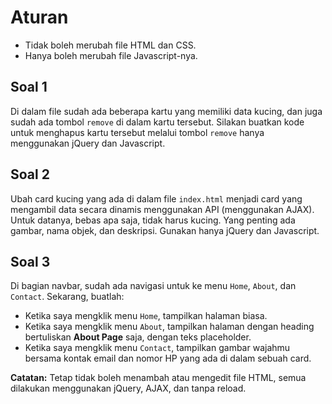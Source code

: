 # Aturan

- Tidak boleh merubah file HTML dan CSS.
- Hanya boleh merubah file Javascript-nya.

## Soal 1

Di dalam file sudah ada beberapa kartu yang memiliki data kucing, dan juga sudah ada tombol `remove` di dalam kartu tersebut. Silakan buatkan kode untuk menghapus kartu tersebut melalui tombol `remove` hanya menggunakan jQuery dan Javascript.

## Soal 2

Ubah card kucing yang ada di dalam file `index.html` menjadi card yang mengambil data secara dinamis menggunakan API (menggunakan AJAX). Untuk datanya, bebas apa saja, tidak harus kucing. Yang penting ada gambar, nama objek, dan deskripsi. Gunakan hanya jQuery dan Javascript.

## Soal 3

Di bagian navbar, sudah ada navigasi untuk ke menu `Home`, `About`, dan `Contact`. Sekarang, buatlah:

- Ketika saya mengklik menu `Home`, tampilkan halaman biasa.
- Ketika saya mengklik menu `About`, tampilkan halaman dengan heading bertuliskan **About Page** saja, dengan teks placeholder.
- Ketika saya mengklik menu `Contact`, tampilkan gambar wajahmu bersama kontak email dan nomor HP yang ada di dalam sebuah card.

**Catatan:** Tetap tidak boleh menambah atau mengedit file HTML, semua dilakukan menggunakan jQuery, AJAX, dan tanpa reload.
